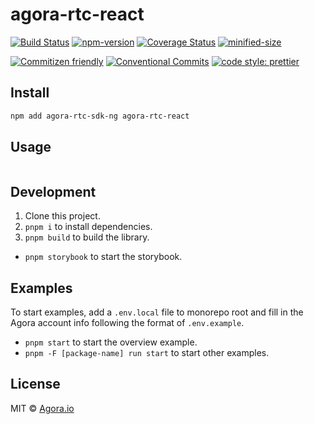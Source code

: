 # agora-rtc-react

[![Build Status](https://github.com/netless-io/agora-rtc-react/actions/workflows/build.yml/badge.svg)](https://github.com/netless-io/agora-rtc-react/actions/workflows/build.yml)
[![npm-version](https://img.shields.io/npm/v/agora-rtc-react.svg)](https://www.npmjs.com/package/agora-rtc-react)
[![Coverage Status](https://img.shields.io/coveralls/github/netless-io/agora-rtc-react/main)](https://coveralls.io/github/netless-io/agora-rtc-react?branch=main)
[![minified-size](https://img.shields.io/bundlephobia/minzip/agora-rtc-react)](https://bundlephobia.com/package/agora-rtc-react)

[![Commitizen friendly](https://img.shields.io/badge/commitizen-friendly-brightgreen.svg?maxAge=2592000)](http://commitizen.github.io/cz-cli/)
[![Conventional Commits](https://img.shields.io/badge/Conventional%20Commits-1.0.0-brightgreen.svg?maxAge=2592000)](https://conventionalcommits.org)
[![code style: prettier](https://img.shields.io/badge/code_style-prettier-ff69b4.svg?style=flat-square)](https://github.com/prettier/prettier)

## Install

```bash
npm add agora-rtc-sdk-ng agora-rtc-react
```

## Usage

```tsx

```

## Development

1. Clone this project.
2. `pnpm i` to install dependencies.
3. `pnpm build` to build the library.

- `pnpm storybook` to start the storybook.

## Examples

To start examples, add a `.env.local` file to monorepo root and fill in the Agora account info following the format of `.env.example`.

- `pnpm start` to start the overview example.
- `pnpm -F [package-name] run start` to start other examples.

## License

MIT © [Agora.io](https://github.com/AgoraIO)
